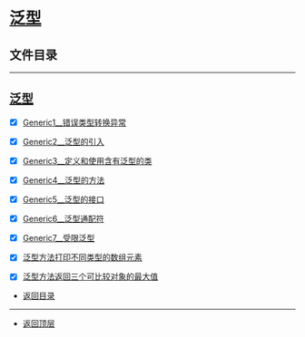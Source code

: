 
# [泛型](../README.md)

## 文件目录

--------------------

## [泛型](src/main/java/com/cpucode/generics)

- [x] [Generic1__错误类型转换异常](src/main/java/com/cpucode/generics/Generic1.java)
- [x] [Generic2__泛型的引入](src/main/java/com/cpucode/generics/Generic2.java)
- [x] [Generic3__定义和使用含有泛型的类](src/main/java/com/cpucode/generics/Generic3.java)
- [x] [Generic4__泛型的方法](src/main/java/com/cpucode/generics/Generic4.java)
- [x] [Generic5__泛型的接口](src/main/java/com/cpucode/generics/Generic5.java)
- [x] [Generic6__泛型通配符](src/main/java/com/cpucode/generics/Generic6.java)
- [x] [Generic7__受限泛型](src/main/java/com/cpucode/generics/Generic7.java)
- [x] [泛型方法打印不同类型的数组元素](src/main/java/com/cpucode/generics/methodTest/GenericMethodTest.java)
- [x] [泛型方法返回三个可比较对象的最大值](src/main/java/com/cpucode/generics/maximum/MaximumTest.java)


- [返回目录](#文件目录)

-------------

- [返回顶层](../README.md)